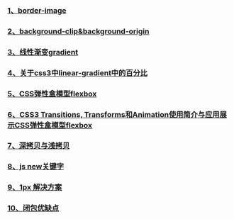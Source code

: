 ### [1、border-image](https://www.cnblogs.com/panshijie205/p/6851759.html)

### [2、background-clip&background-origin](http://www.jb51.net/css/142401.html)

### [3、线性渐变gradient](https://www.cnblogs.com/tianma3798/p/6084608.html)

### [4、关于css3中linear-gradient中的百分比](https://www.jianshu.com/p/bf862535dd30)

### [5、CSS弹性盒模型flexbox](http://caibaojian.com/flexbox-guide.html)

### [6、CSS3 Transitions, Transforms和Animation使用简介与应用展示CSS弹性盒模型flexbox](http://www.zhangxinxu.com/wordpress/2010/11/css3-transitions-transforms-animation-introduction/)

### [7、深拷贝与浅拷贝](https://www.cnblogs.com/echolun/p/7889848.html/)

### [8、js new关键字](https://www.cnblogs.com/AaronNotes/p/6529492.html)

### [9、1px 解决方案](https://www.jianshu.com/p/7e63f5a32636)

### [10、闭包优缺点](https://www.cnblogs.com/qfly/p/7819589.html)